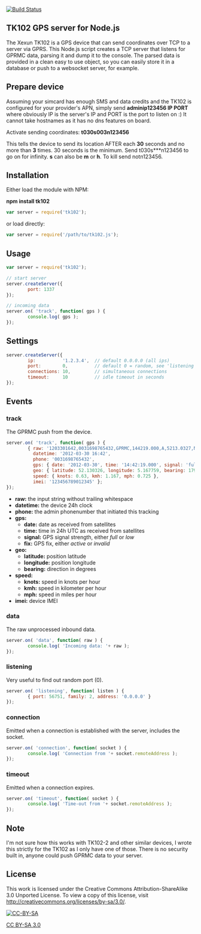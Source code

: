 [![Build Status](https://secure.travis-ci.org/fvdm/nodejs-tk102.png?branch=master)](http://travis-ci.org/fvdm/nodejs-tk102)

## TK102 GPS server for Node.js

The Xexun TK102 is a GPS device that can send coordinates over TCP to a server via GPRS. This Node.js script creates a TCP server that listens for GPRMC data, parsing it and dump it to the console. The parsed data is provided in a clean easy to use object, so you can easily store it in a database or push to a websocket server, for example.

## Prepare device

Assuming your simcard has enough SMS and data credits and the TK102 is configured for your provider's APN, simply send **adminip123456 IP PORT** where obviously IP is the server's IP and PORT is the port to listen on :) It cannot take hostnames as it has no dns features on board.

Activate sending coordinates: **t030s003n123456**

This tells the device to send its location AFTER each **30** seconds and no more than **3** times. 30 seconds is the minimum. Send t030s\*\*\*n123456 to go on for infinity. **s** can also be **m** or **h**. To kill send notn123456.

## Installation

Either load the module with NPM:

**npm install tk102**

```javascript
var server = require('tk102');
```

or load directly:

```javascript
var server = require('/path/to/tk102.js');
```

## Usage

```javascript
var server = require('tk102');

// start server
server.createServer({
        port: 1337
});

// incoming data
server.on( 'track', function( gps ) {
        console.log( gps );
});
```

## Settings

```javascript
server.createServer({
        ip:          '1.2.3.4',  // default 0.0.0.0 (all ips)
        port:        0,          // default 0 = random, see 'listening' event
        connections: 10,         // simultaneous connections
        timeout:     10          // idle timeout in seconds
});
```

## Events

### track

The GPRMC push from the device.

```javascript
server.on( 'track', function( gps ) {
        { raw: '1203301642,0031698765432,GPRMC,144219.000,A,5213.0327,N,00516.7759,E,0.63,179.59,300312,,,A*6D,F,imei:123456789012345,123',
          datetime: '2012-03-30 16:42',
          phone: '0031698765432',
          gps: { date: '2012-03-30', time: '14:42:19.000', signal: 'full', fix: 'active' },
          geo: { latitude: 52.130326, longitude: 5.167759, bearing: 179 },
          speed: { knots: 0.63, kmh: 1.167, mph: 0.725 },
          imei: '123456789012345' };
});
```

* **raw:** the input string without trailing whitespace
* **datetime:** the device 24h clock
* **phone:** the admin phonenumber that initiated this tracking
* **gps:**
	* **date:** date as received from satellites
	* **time:** time in 24h UTC as received from satellites
	* **signal:** GPS signal strength, either _full_ or _low_
	* **fix:** GPS fix, either _active_ or _invalid_
* **geo:**
	* **latitude:** position latitude
	* **longitude:** position longitude
	* **bearing:** direction in degrees
* **speed:**
	* **knots:** speed in knots per hour
	* **kmh:** speed in kilometer per hour
	* **mph:** speed in miles per hour
* **imei:** device IMEI

### data

The raw unprocessed inbound data.

```javascript
server.on( 'data', function( raw ) {
        console.log( 'Incoming data: '+ raw );
});
```

### listening

Very useful to find out random port (0).

```javascript
server.on( 'listening', function( listen ) {
        { port: 56751, family: 2, address: '0.0.0.0' }
});
```

### connection

Emitted when a connection is established with the server, includes the socket.

```javascript
server.on( 'connection', function( socket ) {
        console.log( 'Connection from '+ socket.remoteAddress );
});
```

### timeout

Emitted when a connection expires.

```javascript
server.on( 'timeout', function( socket ) {
        console.log( 'Time-out from '+ socket.remoteAddress );
});
```

## Note

I'm not sure how this works with TK102-2 and other similar devices, I wrote this strictly for the TK102 as I only have one of those. There is no security built in, anyone could push GPRMC data to your server.

## License

This work is licensed under the Creative Commons Attribution-ShareAlike 3.0 Unported License. To view a copy of this license, visit http://creativecommons.org/licenses/by-sa/3.0/.

[![CC-BY-SA](http://i.creativecommons.org/l/by-sa/3.0/88x31.png)](http://creativecommons.org/licenses/by-sa/3.0/)

[CC BY-SA 3.0](http://creativecommons.org/licenses/by-sa/3.0/)
